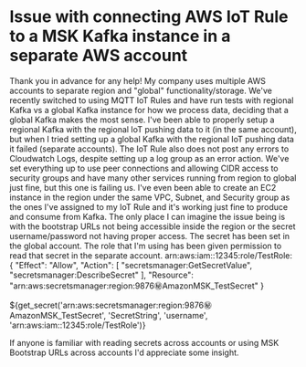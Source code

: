 
# Issue with connecting AWS IoT Rule to a MSK Kafka instance in a separate AWS account

Thank you in advance for any help!
My company uses multiple AWS accounts to separate region and "global" functionality/storage. We've recently switched to using MQTT IoT Rules and have run tests with regional Kafka vs a global Kafka instance for how we process data, deciding that a global Kafka makes the most sense.
I've been able to properly setup a regional Kafka with the regional IoT pushing data to it (in the same account), but when I tried setting up a global Kafka with the regional IoT pushing data it failed (separate accounts).
The IoT Rule also does not post any errors to Cloudwatch Logs, despite setting up a log group as an error action.
We've set everything up to use peer connections and allowing CIDR access to security groups and have many other services running from region to global just fine, but this one is failing us.
I've even been able to create an EC2 instance in the region under the same VPC, Subnet, and Security group as the ones I've assigned to my IoT Rule and it's working just fine to produce and consume from Kafka.
The only place I can imagine the issue being is with the bootstrap URLs not being accessible inside the region or the secret username/password not having proper access. The secret has been set in the global account. The role that I'm using has been given permission to read that secret in the separate account.
arn:aws:iam::12345:role/TestRole:
{
            "Effect": "Allow",
            "Action": [
                "secretsmanager:GetSecretValue",
                "secretsmanager:DescribeSecret"
            ],
            "Resource": "arn:aws:secretsmanager:region:9876:secret:AmazonMSK_TestSecret"
        }

${get_secret('arn:aws:secretsmanager:region:9876:secret:AmazonMSK_TestSecret', 'SecretString', 'username', 'arn:aws:iam::12345:role/TestRole')}

If anyone is familiar with reading secrets across accounts or using MSK Bootstrap URLs across accounts I'd appreciate some insight.

        
